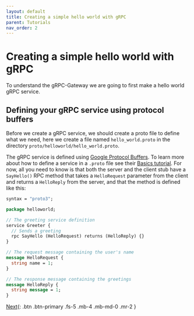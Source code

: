 ```yaml
---
layout: default
title: Creating a simple hello world with gRPC
parent: Tutorials
nav_order: 2
---
```


# Creating a simple hello world with gRPC

To understand the gRPC-Gateway we are going to first make a hello world gRPC service.

## Defining your gRPC service using protocol buffers

Before we create a gRPC service, we should create a proto file to define what we need, here we create a file named `hello_world.proto` in the directory `proto/helloworld/hello_world.proto`.

The gRPC service is defined using [Google Protocol Buffers](https://developers.google.com/protocol-buffers). To learn more about how to define a service in a `.proto` file see their [Basics tutorial](https://grpc.io/docs/languages/go/basics/). For now, all you need to know is that both the server and the client stub have a `SayHello()` RPC method that takes a `HelloRequest` parameter from the client and returns a `HelloReply` from the server, and that the method is defined like this:

```proto
syntax = "proto3";

package helloworld;

// The greeting service definition
service Greeter {
  // Sends a greeting
  rpc SayHello (HelloRequest) returns (HelloReply) {}
}

// The request message containing the user's name
message HelloRequest {
  string name = 1;
}

// The response message containing the greetings
message HelloReply {
  string message = 1;
}
```

[Next](generating_stubs/index.md){: .btn .btn-primary .fs-5 .mb-4 .mb-md-0 .mr-2 }
